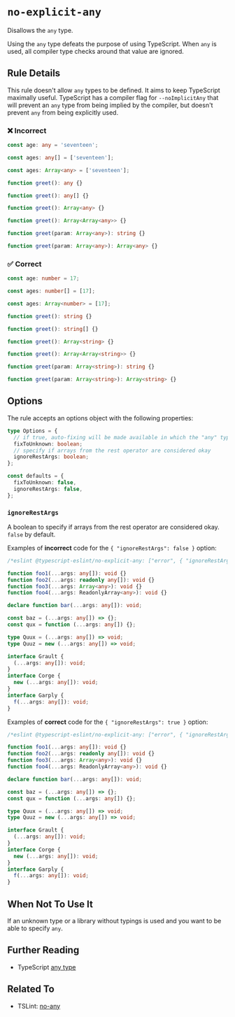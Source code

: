 # `no-explicit-any`

Disallows the `any` type.

Using the `any` type defeats the purpose of using TypeScript.
When `any` is used, all compiler type checks around that value are ignored.

## Rule Details

This rule doesn't allow `any` types to be defined.
It aims to keep TypeScript maximally useful.
TypeScript has a compiler flag for `--noImplicitAny` that will prevent
an `any` type from being implied by the compiler, but doesn't prevent
`any` from being explicitly used.

<!--tabs-->

### ❌ Incorrect

```ts
const age: any = 'seventeen';
```

```ts
const ages: any[] = ['seventeen'];
```

```ts
const ages: Array<any> = ['seventeen'];
```

```ts
function greet(): any {}
```

```ts
function greet(): any[] {}
```

```ts
function greet(): Array<any> {}
```

```ts
function greet(): Array<Array<any>> {}
```

```ts
function greet(param: Array<any>): string {}
```

```ts
function greet(param: Array<any>): Array<any> {}
```

### ✅ Correct

```ts
const age: number = 17;
```

```ts
const ages: number[] = [17];
```

```ts
const ages: Array<number> = [17];
```

```ts
function greet(): string {}
```

```ts
function greet(): string[] {}
```

```ts
function greet(): Array<string> {}
```

```ts
function greet(): Array<Array<string>> {}
```

```ts
function greet(param: Array<string>): string {}
```

```ts
function greet(param: Array<string>): Array<string> {}
```

## Options

The rule accepts an options object with the following properties:

```ts
type Options = {
  // if true, auto-fixing will be made available in which the "any" type is converted to an "unknown" type
  fixToUnknown: boolean;
  // specify if arrays from the rest operator are considered okay
  ignoreRestArgs: boolean;
};

const defaults = {
  fixToUnknown: false,
  ignoreRestArgs: false,
};
```

### `ignoreRestArgs`

A boolean to specify if arrays from the rest operator are considered okay. `false` by default.

Examples of **incorrect** code for the `{ "ignoreRestArgs": false }` option:

```ts
/*eslint @typescript-eslint/no-explicit-any: ["error", { "ignoreRestArgs": false }]*/

function foo1(...args: any[]): void {}
function foo2(...args: readonly any[]): void {}
function foo3(...args: Array<any>): void {}
function foo4(...args: ReadonlyArray<any>): void {}

declare function bar(...args: any[]): void;

const baz = (...args: any[]) => {};
const qux = function (...args: any[]) {};

type Quux = (...args: any[]) => void;
type Quuz = new (...args: any[]) => void;

interface Grault {
  (...args: any[]): void;
}
interface Corge {
  new (...args: any[]): void;
}
interface Garply {
  f(...args: any[]): void;
}
```

Examples of **correct** code for the `{ "ignoreRestArgs": true }` option:

```ts
/*eslint @typescript-eslint/no-explicit-any: ["error", { "ignoreRestArgs": true }]*/

function foo1(...args: any[]): void {}
function foo2(...args: readonly any[]): void {}
function foo3(...args: Array<any>): void {}
function foo4(...args: ReadonlyArray<any>): void {}

declare function bar(...args: any[]): void;

const baz = (...args: any[]) => {};
const qux = function (...args: any[]) {};

type Quux = (...args: any[]) => void;
type Quuz = new (...args: any[]) => void;

interface Grault {
  (...args: any[]): void;
}
interface Corge {
  new (...args: any[]): void;
}
interface Garply {
  f(...args: any[]): void;
}
```

## When Not To Use It

If an unknown type or a library without typings is used
and you want to be able to specify `any`.

## Further Reading

- TypeScript [any type](https://www.typescriptlang.org/docs/handbook/basic-types.html#any)

## Related To

- TSLint: [no-any](https://palantir.github.io/tslint/rules/no-any/)
